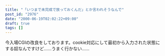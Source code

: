 ```yaml
---
title: "「いつまで未完成で放っておくんだ」とか言われそうなんで"
post_id: "2976"
date: "2000-06-19T02:02:22+09:00"
draft: true
tags: []
---
```



今入場CGIの改良をしております。cookie対応にして最初から入力された状態にする奴なんですけど……うまく行かない……
